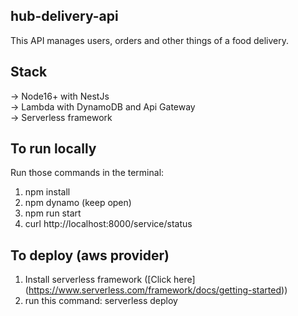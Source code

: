 ## hub-delivery-api
This API manages users, orders and other things of a food delivery.

## Stack
-> Node16+ with NestJs<br />
-> Lambda with DynamoDB and Api Gateway<br />
-> Serverless framework<br />

## To run locally
Run those commands in the terminal:
1. npm install
2. npm dynamo (keep open)
3. npm run start
4. curl http://localhost:8000/service/status

## To deploy (aws provider)
1. Install serverless framework ([Click here] (https://www.serverless.com/framework/docs/getting-started))
2. run this command: serverless deploy
